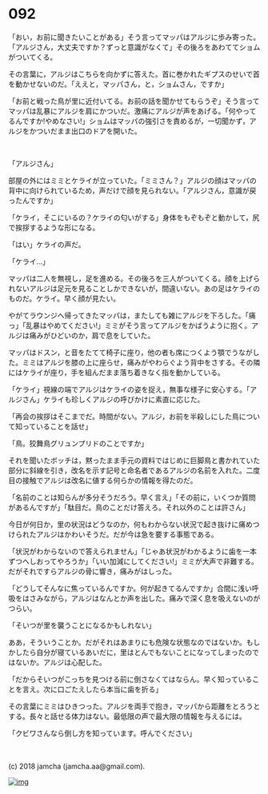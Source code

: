 # 092

「おい，お前に聞きたいことがある」そう言ってマッパはアルジに歩み寄った。「アルジさん，大丈夫ですか？ずっと意識がなくて」その後ろをあわててショムがついてくる。  

その言葉に，アルジはこちらを向かずに答えた。首に巻かれたギプスのせいで首を動かせないのだ。「ええと，マッパさん，と，ショムさん，ですか」  

「お前と戦った鳥が里に近付いてる。お前の話を聞かせてもらうぞ」そう言ってマッパは乱暴にアルジを肩にかついだ。激痛にアルジが声をあげる。「何やってるんですか!やめなさい!」ショムはマッパの強引さを責めるが，一切聞かず，アルジをかついだまま出口のドアを開いた。  

<br>  

「アルジさん」  

部屋の外にはミミとケライが立っていた。「ミミさん？」アルジの顔はマッパの背中に向けられているため，声だけで顔を見られない。「アルジさん，意識が戻ったんですか」  

「ケライ，そこにいるの？ケライの匂いがする」身体をもぞもぞと動かして，尻で挨拶するような形になる。  

「はい」ケライの声だ。  

「ケライ…」  

マッパは二人を無視し，足を進める。その後ろを三人がついてくる。顔を上げられないアルジは足元を見ることしかできないが，間違いない。あの足はケライのものだ。ケライ。早く顔が見たい。  

やがてラウンジへ帰ってきたマッパは，またしても雑にアルジを下ろした。「痛っ」「乱暴はやめてください!」ミミがそう言ってアルジをかばうように抱く。アルジは痛みがひどいのか，肩で息をしていた。  

マッパはドスン，と音をたてて椅子に座り，他の者も席につくよう顎でうながした。ミミはアルジを膝の上に座らせ，痛みがやわらぐよう背中をさする。その隣にはケライが座り，手を組んだまま落ち着きなく指を動かしている。  

「ケライ」視線の端でアルジはケライの姿を捉え，無事な様子に安心する。「アルジさん」ケライも珍しくアルジの呼びかけに素直に応じた。  

「再会の挨拶はそこまでだ。時間がない。アルジ，お前を半殺しにした鳥について知っていることを話せ」  

「鳥。狡舞鳥グリュンプリドのことですか」  

それを聞いたボッチは，黙ったまま手元の資料ではじめに巨脚鳥と書かれていた部分に斜線を引き，改名を示す記号と命名者であるアルジの名前を入れた。二度目の接触でアルジは改名に値する何らかの情報を得たのだ。  

「名前のことは知らんが多分そうだろう。早く言え」「その前に，いくつか質問があるんですが」「駄目だ。鳥のことだけ答えろ。それ以外のことは許さん」  

今日が何日か，里の状況はどうなのか，何もわからない状況で起き抜けに痛めつけられたアルジはかわいそうだ。だが今は急を要する事態である。  

「状況がわからないので答えられません」「じゃあ状況がわかるように歯を一本ずつへしおってやろうか」「いい加減にしてください!」ミミが大声で非難する。だがそれですらアルジの骨に響き，痛みがはしった。  

「どうしてそんなに焦っているんですか。何が起きてるんですか」合間に浅い呼吸をはさみながら，アルジはなんとか声を出した。痛みで深く息を吸えないのがつらい。  

「そいつが里を襲うことになるかもしれない」  

ああ，そういうことか。だがそれはあまりにも危険な状態なのではないか。もしかしたら自分が寝ているあいだに，里はとんでもないことになってしまったのではないか。アルジは心配した。  

「だからそいつがこっちを見つける前に倒さなくてはならん。早く知っていることを言え。次に口ごたえしたら本当に歯を折る」  

その言葉にミミはひきつった。アルジを両手で抱き，マッパから距離をとろうとする。長々と話せる体力はない。最低限の声で最大限の情報を与えるには。  

「クビワさんなら倒し方を知っています。呼んでください」  

<br>  
<br>  
(c) 2018 jamcha (jamcha.aa@gmail.com).  

[![img](http://i.creativecommons.org/l/by-nc-sa/4.0/88x31.png)](http://creativecommons.org/licenses/by-nc-sa/4.0/deed)
